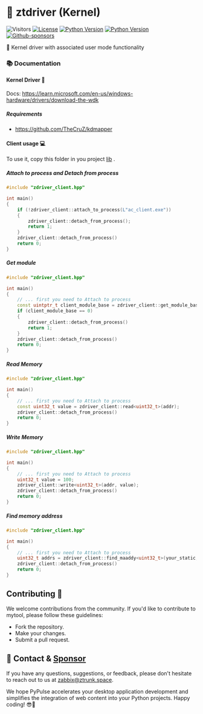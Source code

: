 # 💾 **ztdriver** (Kernel)

![Visitors](https://api.visitorbadge.io/api/visitors?path=https%3A%2F%2Fgithub.com%2Fzabbix-byte%2Fztdriver%2F&countColor=%23263759)
[![License](https://img.shields.io/badge/License-MIT-blue.svg?style=for-the-badge&logo=windows&logoColor=white)](https://opensource.org/licenses/MIT)
[![Python Version](https://img.shields.io/badge/C++20-blue?style=for-the-badge&logo=windows&logoColor=white)](https://www.python.org/downloads/)
[![Python Version](https://img.shields.io/badge/x64-blue?style=for-the-badge&logo=windows&logoColor=white)](https://www.python.org/downloads/)
[![Github-sponsors](https://img.shields.io/badge/sponsor-30363D?style=for-the-badge&logo=GitHub-Sponsors&logoColor=white)](https://github.com/sponsors/zabbix-byte)

 💾 Kernel driver with associated user mode functionality   

### **📚 Documentation**
#### **Kernel Driver 💾**
Docs: https://learn.microsoft.com/en-us/windows-hardware/drivers/download-the-wdk
##### **Requirements**
- https://github.com/TheCruZ/kdmapper

#### **Client usage 💻**
To use it, copy this folder in you project [lib](https://github.com/zabbix-byte/ztdriver/tree/master/ztdriver_client/ztdriver_client) .

##### **Attach to process and Detach from process**
```c++
#include "zdriver_client.hpp"

int main()
{
    if (!zdriver_client::attach_to_process(L"ac_client.exe"))
    {
        zdriver_client::detach_from_process();
        return 1;
    }
    zdriver_client::detach_from_process()
    return 0;
}
```

##### **Get module**

```c++
#include "zdriver_client.hpp"

int main()
{
	// ... first you need to Attach to process
    const uintptr_t client_module_base = zdriver_client::get_module_base(L"ac_client.exe");
    if (client_module_base == 0)
    {
        zdriver_client::detach_from_process()
        return 1;
    }
    zdriver_client::detach_from_process()
    return 0;
}
```


##### **Read Memory**

```c++
#include "zdriver_client.hpp"

int main()
{
	// ... first you need to Attach to process
    const uint32_t value = zdriver_client::read<uint32_t>(addr);
    zdriver_client::detach_from_process()
    return 0;
}
```
##### **Write Memory**

```c++
#include "zdriver_client.hpp"

int main()
{
	// ... first you need to Attach to process
    uint32_t value = 100;
    zdriver_client::write<uint32_t>(addr, value);
    zdriver_client::detach_from_process()
    return 0;
}
```

##### **Find memory address**

```c++
#include "zdriver_client.hpp"

int main()
{
	// ... first you need to Attach to process
    uint32_t addrs = zdriver_client::find_maaddy<uint32_t>(your_static, {0x0, 0x300, ...});
    zdriver_client::detach_from_process()
    return 0;
}
```

## Contributing 🤝
We welcome contributions from the community. If you'd like to contribute to mytool, please follow these guidelines:

- Fork the repository.
- Make your changes.
- Submit a pull request.

## 💌 Contact & [Sponsor](https://github.com/sponsors/zabbix-byte)

If you have any questions, suggestions, or feedback, please don't hesitate to reach out to us at [zabbix@ztrunk.space](mailto:zabbix@ztrunk.space).

We hope PyPulse accelerates your desktop application development and simplifies the integration of web content into your Python projects. Happy coding! 😎🚀
